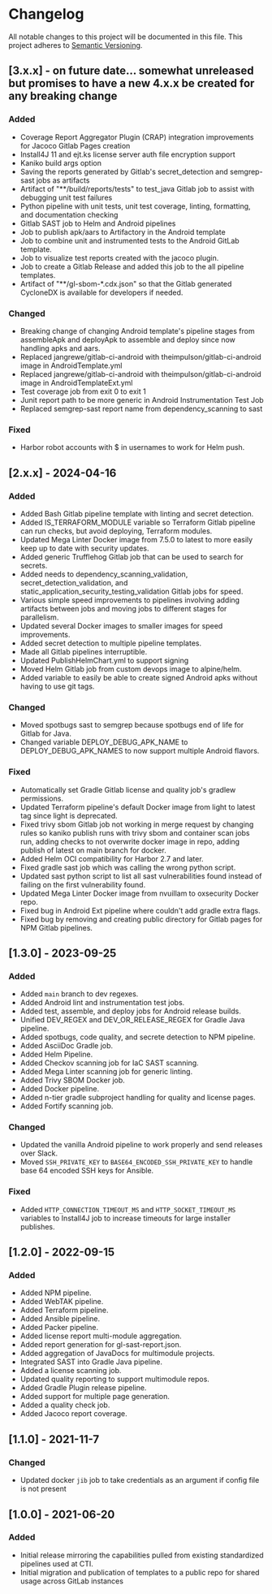 # Changelog

All notable changes to this project will be documented in this file. This project adheres to [Semantic Versioning](https://semver.org/).

## [3.x.x] - on future date... somewhat unreleased but promises to have a new 4.x.x be created for any breaking change
### Added
- Coverage Report Aggregator Plugin (CRAP) integration improvements for Jacoco Gitlab Pages creation
- Install4J 11 and ejt.ks license server auth file encryption support
- Kaniko build args option
- Saving the reports generated by Gitlab's secret_detection and semgrep-sast jobs as artifacts
- Artifact of "**/build/reports/tests" to test_java Gitlab job to assist with debugging unit test failures
- Python pipeline with unit tests, unit test coverage, linting, formatting, and documentation checking
- Gitlab SAST job to Helm and Android pipelines
- Job to publish apk/aars to Artifactory in the Android template
- Job to combine unit and instrumented tests to the Android GitLab template.
- Job to visualize test reports created with the jacoco plugin.
- Job to create a Gitlab Release and added this job to the all pipeline templates.
- Artifact of "**/gl-sbom-*.cdx.json" so that the Gitlab generated CycloneDX is available for developers if needed.

### Changed
- Breaking change of changing Android template's pipeline stages from assembleApk and deployApk to assemble and deploy since now handling apks and aars.
- Replaced jangrewe/gitlab-ci-android with theimpulson/gitlab-ci-android image in AndroidTemplate.yml
- Replaced jangrewe/gitlab-ci-android with theimpulson/gitlab-ci-android image in AndroidTemplateExt.yml
- Test coverage job from exit 0 to exit 1
- Junit report path to be more generic in Android Instrumentation Test Job
- Replaced semgrep-sast report name from dependency_scanning to sast

### Fixed
- Harbor robot accounts with $ in usernames to work for Helm push.

## [2.x.x] - 2024-04-16

### Added
- Added Bash Gitlab pipeline template with linting and secret detection.
- Added IS_TERRAFORM_MODULE variable so Terraform Gitlab pipeline can run checks, but avoid deploying, Terraform modules.
- Updated Mega Linter Docker image from 7.5.0 to latest to more easily keep up to date with security updates.
- Added generic Trufflehog Gitlab job that can be used to search for secrets.
- Added needs to dependency_scanning_validation, secret_detection_validation, and
  static_application_security_testing_validation Gitlab jobs for speed.
- Various simple speed improvements to pipelines involving adding artifacts between jobs and moving jobs to different
  stages for parallelism.
- Updated several Docker images to smaller images for speed improvements.
- Added secret detection to multiple pipeline templates.
- Made all Gitlab pipelines interruptible.
- Updated PublishHelmChart.yml to support signing
- Moved Helm Gitlab job from custom devops image to alpine/helm.
- Added variable to easily be able to create signed Android apks without having to use git tags.

### Changed
- Moved spotbugs sast to semgrep because spotbugs end of life for Gitlab for Java.
- Changed variable DEPLOY_DEBUG_APK_NAME to DEPLOY_DEBUG_APK_NAMES to now support multiple Android flavors.

### Fixed
- Automatically set Gradle Gitlab license and quality job's gradlew permissions.
- Updated Terraform pipeline's default Docker image from light to latest tag since light is deprecated.
- Fixed trivy sbom Gitlab job not working in merge request by changing rules so kaniko publish runs with trivy sbom and
  container scan jobs run, adding checks to not overwrite docker image in repo, adding publish of latest on main branch
  for docker.
- Added Helm OCI compatibility for Harbor 2.7 and later.
- Fixed gradle sast job which was calling the wrong python script.
- Updated sast python script to list all sast vulnerabilities found instead of failing on the first vulnerability found.
- Updated Mega Linter Docker image from nvuillam to oxsecurity Docker repo.
- Fixed bug in Android Ext pipeline where couldn't add gradle extra flags.
- Fixed bug by removing and creating public directory for Gitlab pages for NPM Gitlab pipelines.

## [1.3.0] - 2023-09-25

### Added
- Added `main` branch to dev regexes.
- Added Android lint and instrumentation test jobs.
- Added test, assemble, and deploy jobs for Android release builds.
- Unified DEV_REGEX and DEV_OR_RELEASE_REGEX for Gradle Java pipeline.
- Added spotbugs, code quality, and secrete detection to NPM pipeline.
- Added AsciiDoc Gradle job.
- Added Helm Pipeline.
- Added Checkov scanning job for IaC SAST scanning.
- Added Mega Linter scanning job for generic linting.
- Added Trivy SBOM Docker job.
- Added Docker pipeline.
- Added n-tier gradle subproject handling for quality and license pages.
- Added Fortify scanning job.

### Changed
- Updated the vanilla Android pipeline to work properly and send releases over Slack.
- Moved `SSH_PRIVATE_KEY` to `BASE64_ENCODED_SSH_PRIVATE_KEY` to handle base 64 encoded SSH keys for Ansible.

### Fixed
- Added `HTTP_CONNECTION_TIMEOUT_MS` and `HTTP_SOCKET_TIMEOUT_MS` variables to Install4J job to increase timeouts for
  large installer publishes.

## [1.2.0] - 2022-09-15

### Added
- Added NPM pipeline.
- Added WebTAK pipeline.
- Added Terraform pipeline.
- Added Ansible pipeline.
- Added Packer pipeline.
- Added license report multi-module aggregation.
- Added report generation for gl-sast-report.json.
- Added aggregation of JavaDocs for multimodule projects.
- Integrated SAST into Gradle Java pipeline.
- Added a license scanning job.
- Updated quality reporting to support multimodule repos.
- Added Gradle Plugin release pipeline.
- Added support for multiple page generation.
- Added a quality check job.
- Added Jacoco report coverage.

## [1.1.0] - 2021-11-7

### Changed
- Updated docker `jib` job to take credentials as an argument if config file is not present

## [1.0.0] - 2021-06-20

### Added
- Initial release mirroring the capabilities pulled from existing standardized pipelines used at CTI.
- Initial migration and publication of templates to a public repo for shared usage across GitLab instances

